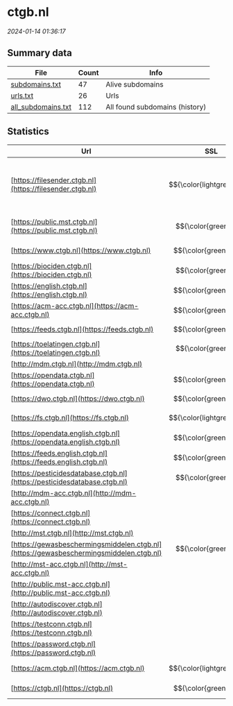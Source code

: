 # ctgb.nl
*2024-01-14 01:36:17*
## Summary data
| File       | Count | Info |
|------------|-------|------|
|[subdomains.txt](/data/ctgb.nl/subdomains.txt)|47|Alive subdomains|
|[urls.txt](/data/ctgb.nl/urls.txt)|26|Urls|
|[all_subdomains.txt](/data/ctgb.nl/all_subdomains.txt)|112|All found subdomains (history)|
## Statistics
| Url | SSL | Server | Cookie | HSTS | CSP | XFO | XXP | RP | Tech |Title |
|------------|-------|------|------|------|------|------|------|------|------|------|
|[https://filesender.ctgb.nl](https://filesender.ctgb.nl)| $${\color{lightgreen}B}$$ |Apache/2.4.34 (R...|:o: |:white_check_mark: | 1:white_check_mark: | 2:white_check_mark: | 3:white_check_mark: |Apache HTTP Server:2.4.34 HSTS OpenSSL:1.0.2k PHP:7.2.24 Red Hat|CTGB FileSender|
|[https://public.mst.ctgb.nl](https://public.mst.ctgb.nl)| $${\color{green}A}$$ ||:white_check_mark: | | | | | 3:white_check_mark: ||HTTP Status 404...|
|[https://www.ctgb.nl](https://www.ctgb.nl)| $${\color{green}A+}$$ |nginx| |:white_check_mark: |:warning: | 1:white_check_mark: | 2:white_check_mark: | 3:white_check_mark: |Bloomreach HSTS Nginx|Home | College v...|
|[https://biociden.ctgb.nl](https://biociden.ctgb.nl)| $${\color{green}A}$$ |nginx|:white_check_mark: | |:warning: | | | 3:white_check_mark: |Nginx|CTGB Toelatingen|
|[https://english.ctgb.nl](https://english.ctgb.nl)| $${\color{green}A+}$$ |nginx| |:white_check_mark: |:warning: | 1:white_check_mark: | 2:white_check_mark: | 3:white_check_mark: |Bloomreach HSTS Nginx|Home | Board for...|
|[https://acm-acc.ctgb.nl](https://acm-acc.ctgb.nl)| $${\color{green}A+}$$ |nginx| |:white_check_mark: | | 1:white_check_mark: | | 3:white_check_mark: |HSTS Java Nginx||
|[https://feeds.ctgb.nl](https://feeds.ctgb.nl)| $${\color{green}A+}$$ |nginx| |:white_check_mark: | | 1:white_check_mark: | 2:white_check_mark: | 3:white_check_mark: |HSTS Nginx||
|[https://toelatingen.ctgb.nl](https://toelatingen.ctgb.nl)| $${\color{green}A}$$ |nginx|:white_check_mark: | |:warning: | | | 3:white_check_mark: |Nginx|CTGB Toelatingen|
|[http://mdm.ctgb.nl](http://mdm.ctgb.nl)| || | | | | | 3:white_check_mark: |||
|[https://opendata.ctgb.nl](https://opendata.ctgb.nl)| $${\color{green}A+}$$ |nginx| |:white_check_mark: | | 1:white_check_mark: | 2:white_check_mark: | 3:white_check_mark: |HSTS Nginx||
|[https://dwo.ctgb.nl](https://dwo.ctgb.nl)| $${\color{green}A+}$$ || |:white_check_mark: | | 1:white_check_mark: | 2:white_check_mark: | 3:white_check_mark: |HSTS||
|[https://fs.ctgb.nl](https://fs.ctgb.nl)| $${\color{lightgreen}B}$$ |Microsoft-HTTPAP...| | | | | | 3:white_check_mark: |Microsoft HTTPAPI:2.0|Not Found|
|[https://opendata.english.ctgb.nl](https://opendata.english.ctgb.nl)| $${\color{green}A+}$$ |nginx| |:white_check_mark: | | 1:white_check_mark: | 2:white_check_mark: | 3:white_check_mark: |HSTS Nginx||
|[https://feeds.english.ctgb.nl](https://feeds.english.ctgb.nl)| $${\color{green}A+}$$ |nginx| |:white_check_mark: | | 1:white_check_mark: | 2:white_check_mark: | 3:white_check_mark: |HSTS Nginx||
|[https://pesticidesdatabase.ctgb.nl](https://pesticidesdatabase.ctgb.nl)| $${\color{green}A}$$ |nginx|:white_check_mark: | |:warning: | | | 3:white_check_mark: |Nginx|CTGB Toelatingen|
|[http://mdm-acc.ctgb.nl](http://mdm-acc.ctgb.nl)| || | | | | | 3:white_check_mark: |||
|[https://connect.ctgb.nl](https://connect.ctgb.nl)| |BigIP| | | | | | 3:white_check_mark: |F5 BigIP||
|[http://mst.ctgb.nl](http://mst.ctgb.nl)| || | | | | | 3:white_check_mark: |||
|[https://gewasbeschermingsmiddelen.ctgb.nl](https://gewasbeschermingsmiddelen.ctgb.nl)| $${\color{green}A}$$ |nginx|:white_check_mark: | |:warning: | | | 3:white_check_mark: |Nginx|CTGB Toelatingen|
|[http://mst-acc.ctgb.nl](http://mst-acc.ctgb.nl)| || | | | | | 3:white_check_mark: |||
|[http://public.mst-acc.ctgb.nl](http://public.mst-acc.ctgb.nl)| || | | | | | 3:white_check_mark: |||
|[http://autodiscover.ctgb.nl](http://autodiscover.ctgb.nl)| |BigIP| | | | | | 3:white_check_mark: |F5 BigIP||
|[https://testconn.ctgb.nl](https://testconn.ctgb.nl)| |BigIP| | | | | | 3:white_check_mark: |F5 BigIP||
|[https://password.ctgb.nl](https://password.ctgb.nl)| || | | | | | 3:white_check_mark: |HSTS Java||
|[https://acm.ctgb.nl](https://acm.ctgb.nl)| $${\color{lightgreen}B}$$ |nginx| |:white_check_mark: | | 1:white_check_mark: | | 3:white_check_mark: |HSTS Java Nginx||
|[https://ctgb.nl](https://ctgb.nl)| $${\color{green}A+}$$ |nginx| |:white_check_mark: |:warning: | 1:white_check_mark: | 2:white_check_mark: | 3:white_check_mark: |HSTS Nginx|301 Moved Perman...|